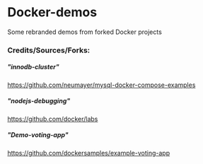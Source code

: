 # Docker-demos
Some rebranded demos from forked Docker projects

### Credits/Sources/Forks:

##### "innodb-cluster"   
https://github.com/neumayer/mysql-docker-compose-examples  

##### "nodejs-debugging"
https://github.com/docker/labs   

##### "Demo-voting-app"
https://github.com/dockersamples/example-voting-app  




